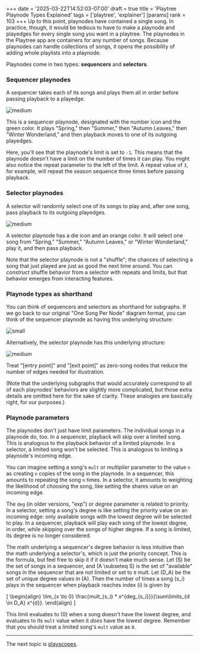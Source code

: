 +++
date = '2025-03-22T14:52:03-07:00'
draft = true
title = 'Playtree Playnode Types Explained'
tags = ['playtree', 'explainer']
[params]
    rank = 103
+++
Up to this point, playnodes have contained a single song. In practice, though, it would be tedious to have to make a playnode and playedges for every single song you want in a playtree. The playnodes in the Playtree app are containers for any number of songs. Because playnodes can handle collections of songs, it opens the possibility of adding whole playlists into a playnode.

Playnodes come in two types: **sequencers** and **selectors**.

### Sequencer playnodes
A sequencer takes each of its songs and plays them all in order before passing playback to a playedge.

![medium](/posts/playtree-playnode-types-explained/sequencer-playnode.png)

This is a sequencer playnode, designated with the number icon and the green color. It plays "Spring," then "Summer," then "Autumn Leaves," then "Winter Wonderland," and then playback moves to one of its outgoing playedges.

Here, you'll see that the playnode's limit is set to `-1`. This means that the playnode doesn't have a limit on the number of times it can play. You might also notice the repeat parameter to the left of the limit. A repeat value of `3`, for example, will repeat the season sequence three times before passing playback.

### Selector playnodes
A selector will randomly select one of its songs to play and, after one song, pass playback to its outgoing playedges.

![medium](/posts/playtree-playnode-types-explained/selector-playnode.png)

A selector playnode has a die icon and an orange color. It will select one song from "Spring," "Summer," "Autumn Leaves," or "Winter Wonderland," play it, and then pass playback.

Note that the selector playnode is not a "shuffle"; the chances of selecting a song that just played are just as good the next time around. You can *construct* shuffle behavior from a selector with repeats and limits, but that behavior emerges from interacting features.

### Playnode types as shorthand
You can think of sequencers and selectors as shorthand for subgraphs. If we go back to our original "One Song Per Node" diagram format, you can think of the sequencer playnode as having this underlying structure:

![small](/posts/playtree-playnode-types-explained/sequencer-subgraph.png)

Alternatively, the selector playnode has this underlying structure:

![medium](/posts/playtree-playnode-types-explained/selector-subgraph.png)

Treat "[entry point]" and "[exit point]" as zero-song nodes that reduce the number of edges needed for illustration.

(Note that the underlying subgraphs that would accurately correspond to all of each playnodes' behaviors are slightly more complicated, but those extra details are omitted here for the sake of clarity. These analogies are basically right, for our purposes.)

### Playnode parameters
The playnodes don't just have limit parameters. The individual songs in a playnode do, too. In a sequencer, playback will skip over a limited song. This is analogous to the playback behavior of a limited playnode. In a selector, a limited song won't be selected. This is analogous to limiting a playnode's incoming edge.

You can imagine setting a song's `mult` or *multiplier* parameter to the value `n` as creating `n` copies of the song in the playnode. In a sequencer, this amounts to repeating the song `n` times. In a selector, it amounts to weighting the likelihood of choosing the song, like setting the shares value on an incoming edge.

The `deg` (in older versions, "exp") or *degree* parameter is related to priority. In a selector, setting a song's degree is like setting the priority value on an incoming edge: only available songs with the lowest degree will be selected to play. In a sequencer, playback will play each song of the lowest degree, in order, while skipping over the songs of higher degree. If a song is limited, its degree is no longer considered.

The math underlying a sequencer's degree behavior is less intuitive than the math underlying a selector's, which is just the priority concept. This is the formula, but feel free to skip it if it doesn't make much sense. Let \(S\) be the set of songs in a sequencer, and \(A \subseteq S\) is the set of "available" songs in the sequencer that are not limited or set to `0` mult. Let \(D_A\) be the set of unique degree values in \(A\). Then the number of times a song \(s_i\) plays in the sequencer when playback reaches index \(i\) is given by

\[
\begin{align}
\lim_{x \to 0} \frac{mult_{s_i} * x^{deg_{s_i}}}{\sum\limits_{d \in D_A} x^{d}}.
\end{align}
\]

This limit evaluates to \(0\) when a song doesn't have the lowest degree, and evaluates to its `mult` value when it *does* have the lowest degree. Remember that you should treat a limited song's `mult` value as `0`.

---

The next topic is [playscopes](/posts/playtree-playscopes-explained/).